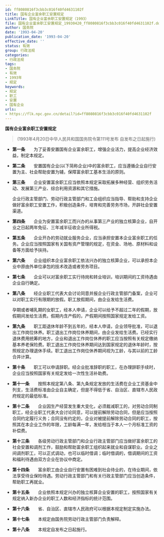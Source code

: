 ```yaml
---
id: ff8080816f3cbb3c016f40fd4631102f
title: 国有企业富余职工安置规定
LinkTitle: 国有企业富余职工安置规定（1993）
file: 国有企业富余职工安置规定_19930420_ff8080816f3cbb3c016f40fd4631102f.docx
author: 国务院
date: '1993-04-20'
publication_date: '1993-04-20'
effective_date: ''
status: 有效
group: 行政法规
categories:
- 行政法规
tags:
- 国务院
- 有效
- 1993年
- 规定
keywords:
- 规定
- 职工
- 安置
- 国有企业
urls:
- https://flk.npc.gov.cn/detail?id=ff8080816f3cbb3c016f40fd4631102f
---
```


**国有企业富余职工安置规定**

> (1993年4月20日中华人民共和国国务院令第111号发布 自发布之日起施行)

- **第一条**　　为了妥善安置国有企业富余职工，增强企业活力，提高企业经济效益，制定本规定。

- **第二条**　　安置国有企业(以下简称企业)中的富余职工，应当遵循企业自行安置为主、社会帮助安置为辅，保障富余职工基本生活的原则。

- **第三条**　　企业安置富余职工应当依照本规定采取拓展多种经营、组织劳务活动、发展第三产业、综合利用资源和其它措施。

  企业行政主管部门、劳动行政主管部门和工会组织应当指导、帮助和支持企业做好富余职工安置工作，积极创造条件，培育和完善劳务市场，开辟社会安置渠道。

- **第四条**　　企业为安置富余职工而兴办的从事第三产业的独立核算企业，自开业之日起两年免征、三年减半征收企业所得税。

- **第五条**　　企业开办的劳动就业服务企业，应当承担安置本企业富余职工的任务。企业应当按照国家有关国有资产管理的规定，在资金、场地、原材料和设备等方面给予扶持。

- **第六条**　　企业组织本企业富余职工依法兴办的独立核算企业，可以承担本企业中原由外单位承包的技术改造或者劳务项目。

- **第七条**　　企业可以对富余职工实行待岗和转业培训，培训期间的工资待遇由企业自行确定。

- **第八条**　　经企业职工代表大会讨论同意并报企业行政主管部门备案，企业可以对职工实行有限期的放假。职工放假期间，由企业发给生活费。

  孕期或者哺乳期的女职工，经本人申请，企业可以给予不超过二年的假期，放假期间发给生活费。假期内含产假的，产假期间按照国家规定发给工资。

- **第九条**　　职工距退休年龄不到五年的，经本人申请，企业领导批准，可以退出工作岗位休养。职工退出工作岗位休养期间，由企业发给生活费。已经实行退休费用统筹的地方，企业和退出工作岗位休养的职工应当按照有关规定缴纳基本养老保险费。职工退出工作岗位休养期间达到国家规定的退休年龄时，按照规定办理退休手续。职工退出工作岗位休养期间视为工龄，与其以前的工龄合并计算。

- **第十条**　　职工可以申请辞职。经企业批准辞职的职工，在办理辞职手续时，企业应当按照国家有关规定发给一次性生活补助费。

- **第十一条**　　按照本规定第八条、第九条规定发放的生活费在企业工资基金中列支，生活费标准由企业自主确定，但是不得低于省、自治区、直辖市人民政府规定的最低标准。

- **第十二条**　　企业因生产经营发生重大变化，必须裁减职工的，对劳动合同制职工，经企业职工代表大会讨论同意，可以提前解除劳动合同，但是应当按照合同约定履行义务；合同没有约定的，企业对被提前解除劳动合同的职工，按照其在本企业工作的年限，工龄每满一年，发给相当于本人一个月标准工资的补偿费。

- **第十三条**　　各级劳动行政主管部门和企业行政主管部门应当做好富余职工的社会安置和调剂工作，鼓励和帮助富余职工组织起来就业和自谋职业。企业之间调剂职工，可以正式调动，也可以临时借调；临时借调的，借调期间的工资和福利待遇由双方企业在协议中商定。

- **第十四条**　　富余职工由企业自行安置有困难到社会待业的，在待业期间，依法享受待业保险待遇。劳动行政主管部门和有关行政主管部门应当创造条件，帮助职工再就业。

- **第十五条**　　企业依照本规定兴办的独立核算企业安置的职工，按照国家有关规定纳入新办企业的职工人数和经济指标的统计范围。

- **第十六条**　　省、自治区、直辖市人民政府可以根据本规定制定实施办法。

- **第十七条**　　本规定由国务院劳动行政主管部门负责解释。

- **第十八条**　　本规定自发布之日起施行。
